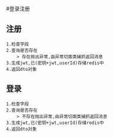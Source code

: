 #登录注册
## 注册
	1.检查字段
	2.查询是否存在
		> 存在抛出异常,由异常切面类捕抓返回消息
	3.生成jwt,已(密钥+jwt,userId)存储redis中
	4.返回dto对象

## 登录
	1.检查字段
	2.查询是否存在
		> 不存在抛出异常,由异常切面类捕抓返回消息
	3.生成jwt,已(密钥+jwt,userId)存储redis中
	4.返回dto对象


